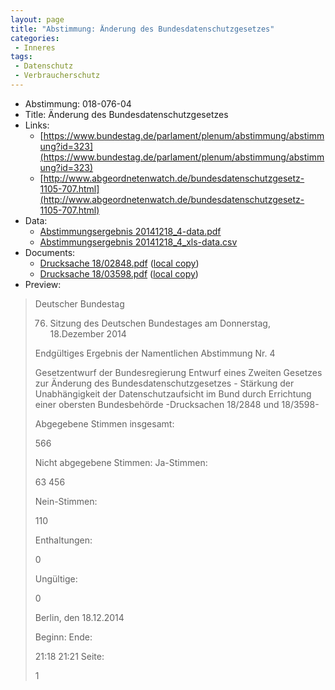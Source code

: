 ```yaml
---
layout: page
title: "Abstimmung: Änderung des Bundesdatenschutzgesetzes"
categories:
 - Inneres
tags:
 - Datenschutz
 - Verbraucherschutz
---
```


* Abstimmung: 018-076-04
* Title: Änderung des Bundesdatenschutzgesetzes
* Links: 
    * [https://www.bundestag.de/parlament/plenum/abstimmung/abstimmung?id=323](https://www.bundestag.de/parlament/plenum/abstimmung/abstimmung?id=323)
    * [http://www.abgeordnetenwatch.de/bundesdatenschutzgesetz-1105-707.html](http://www.abgeordnetenwatch.de/bundesdatenschutzgesetz-1105-707.html)
* Data: 
    * [Abstimmungsergebnis 20141218_4-data.pdf](/res/abstimmungsliste/20141218_4-data.pdf)
    * [Abstimmungsergebnis 20141218_4_xls-data.csv](/res/abstimmungsliste/analyses/20141218_4_xls-data.csv)
* Documents: 
    * [Drucksache 18/02848.pdf](http://dip21.bundestag.de/dip21/btd/18/028/1802848.pdf) ([local copy](/res/abstimmungsdaten/018-076-04/1802848.pdf))
    * [Drucksache 18/03598.pdf](http://dip21.bundestag.de/dip21/btd/18/035/1803598.pdf) ([local copy](/res/abstimmungsdaten/018-076-04/1803598.pdf))
* Preview: 
> Deutscher Bundestag
> 
> 76. Sitzung des Deutschen Bundestages
> am Donnerstag, 18.Dezember 2014
> 
> Endgültiges Ergebnis der Namentlichen Abstimmung Nr. 4
> 
> Gesetzentwurf der Bundesregierung
> Entwurf eines Zweiten Gesetzes zur Änderung des Bundesdatenschutzgesetzes - Stärkung
> der Unabhängigkeit der Datenschutzaufsicht im Bund durch Errichtung einer obersten
> Bundesbehörde
> -Drucksachen 18/2848 und 18/3598-
> 
> Abgegebene Stimmen insgesamt:
> 
> 566
> 
> Nicht abgegebene Stimmen:
> Ja-Stimmen:
> 
> 63
> 456
> 
> Nein-Stimmen:
> 
> 110
> 
> Enthaltungen:
> 
> 0
> 
> Ungültige:
> 
> 0
> 
> Berlin, den 18.12.2014
> 
> Beginn:
> Ende:
> 
> 21:18
> 21:21
> Seite:
> 
> 1
> 
> 
